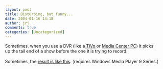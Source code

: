 ```yaml
---
layout: post
title: Disturbing, but funny...
date: 2004-01-16 14:18
author: jrj
comments: true
categories: [Uncategorized]
---
```

Sometimes, when you use a DVR (like a<a href="http://www.tivo.com" target="_blank"> TiVo </a>or <a href="http://www.microsoft.com/mediacenter/" target="_blank">Media Center PC</a>) it picks up the tail end of a show before the one it is trying to record.
<br />
<br />Sometimes, the <a href="http://jrjbeta.criticaldomain.net/Personal/Photos/WedVid/Downloads_GetFile.aspx?id=274">result is like this</a>.  (requires Windows Media Player 9 Series.)
